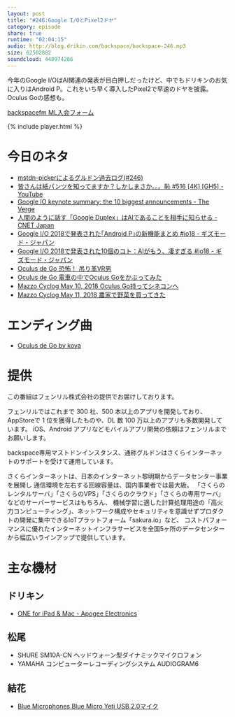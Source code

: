 ```yaml
---
layout: post
title: "#246:Google I/OとPixel2ドヤ"
category: episode
share: true
runtime: "02:04:15"
audio: http://blog.drikin.com/backspace/backspace-246.mp3
size: 62502882
soundcloud: 440974206
---
```


今年のGoogle I/OはAI関連の発表が目白押しだったけど、中でもドリキンのお気に入りはAndroid P。これをいち早く導入したPixel2で早速のドヤを披露。Oculus Goの感想も。

[backspacefm ML入会フォーム](http://backspace.us11.list-manage.com/subscribe?u=09c933bd3997c1d16dbed156a&id=84b6529b91)

{% include player.html %}

# 今日のネタ
* [mstdn-pickerによるグルドン過去ログ(#246)](https://rbtnn.github.io/mstdn-picker/?instance=mstdn.guru&since_id=100014346091459232&max_id=100014837252027044)
* [皆さんは紙パンツを知ってますか？しかしまさか。。。恥 #516 \[4K\] \[GH5\] - YouTube](https://www.youtube.com/watch?v=cpbA9NJYg4k)
* [Google IO keynote summary: the 10 biggest announcements - The Verge](https://www.theverge.com/2018/5/8/17328828/google-io-keynote-summary-highlights-news-recap-2018)
* [人間のように話す「Google Duplex」はAIであることを相手に知らせる - CNET Japan](https://japan.cnet.com/article/35118981/)
* [Google I/O 2018で発表された｢Android P｣の新機能まとめ #io18 - ギズモード・ジャパン](https://www.gizmodo.jp/2018/05/android-p-new-feature-io18.html)
* [Google I/O 2018で発表された10個のコト：AIがもう、凄すぎる #io18 - ギズモード・ジャパン](https://www.gizmodo.jp/2018/05/167037.html)
* [Oculus de Go 恐怖！ 吊り革VR男](https://www.youtube.com/watch?v=L4nAw76Hg7A)
* [Oculus de Go 電車の中でOculus Goをかぶってみた](https://www.youtube.com/watch?v=y_sYt1BbpoU)
* [Mazzo Cyclog May 10, 2018 Oculus Go持ってシネコンへ](https://www.youtube.com/watch?v=SjUT4JWLxAo)
* [Mazzo Cyclog May 11, 2018 農家で野菜を買ってきた](https://www.youtube.com/watch?v=Jirrkm6wh3U)

# エンディング曲
* [Oculus de Go by koya](https://soundcloud.com/koya/oculus-de-go)

# 提供

この番組はフェンリル株式会社の提供でお届けしております。

フェンリルではこれまで 300 社、500 本以上のアプリを開発しており、AppStoreで 1 位を獲得したものや、DL 数 100 万以上のアプリも多数開発しています。
iOS、Android アプリなどモバイルアプリ開発の依頼はフェンリルまでお願いします。

backspace専用マストドンインスタンス、通称グルドンはさくらインターネットのサポートを受けて運用しています。

さくらインターネットは、日本のインターネット黎明期からデータセンター事業を展開し
通信環境を左右する回線容量は、国内事業者では最大級。
「さくらのレンタルサーバ」「さくらのVPS」「さくらのクラウド」「さくらの専用サーバ」などのサーバーサービスはもちろん、
機械学習に適した計算処理用途の「高火力コンピューティング」、ネットワーク構成やセキュリティを意識せずプロダクトの開発に集中できるIoTプラットフォーム「sakura.io」など、
コストパフォーマンスに優れたインターネットインフラサービスを全国5ヶ所のデータセンターから幅広いラインアップで提供しています。

# 主な機材

## ドリキン
* [ONE for iPad & Mac - Apogee Electronics](http://amzn.to/2DJVyyj)

## 松尾
* SHURE  SM10A-CN ヘッドウォーン型ダイナミックマイクロフォン
* YAMAHA コンピューターレコーディングシステム AUDIOGRAM6

## 結花
* [Blue Microphones Blue Micro Yeti USB 2.0マイク](http://www.bluedesigns.jp/products/yeti/)

